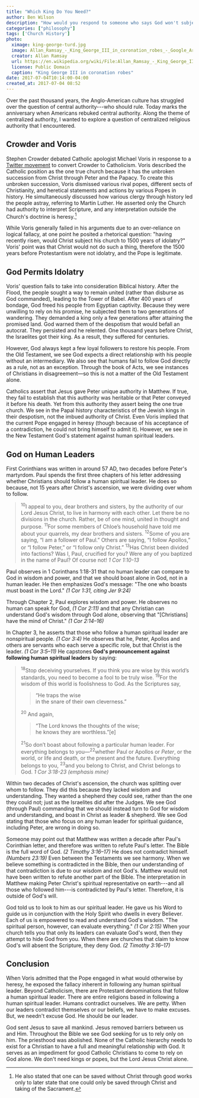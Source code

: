 ```yaml
---
title: "Which King Do You Need?"
author: Ben Wilson
description: "How would you respond to someone who says God won't subject his people to idolatry and darkness?"
categories: ["philosophy"]
tags: ['Church History']
photo:
  ximage: king-george-turd.jpg
  image: Allan_Ramsay_-_King_George_III_in_coronation_robes_-_Google_Art_Project.jpg
  creator: Allan Ramsay
  url: https://en.wikipedia.org/wiki/File:Allan_Ramsay_-_King_George_III_in_coronation_robes_-_Google_Art_Project.jpg
  license: Public Domain
  caption: "King George III in coronation robes"
date: 2017-07-04T10:14:00-04:00
created_at: 2017-07-04 08:52
---
```


Over the past thousand years, the Anglo-American culture has struggled over the question of central authority---who should rule. Today marks the anniversary when Americans rebuked central authority. Along the theme of centralized authority, I wanted to explore a question of centralized religious authority that I encountered.

<!--more-->

## Crowder and Voris

Stephen Crowder debated Catholic apologist Michael Voris in response to a [Twitter movement](https://twitter.com/search?q=%23convertcrowder) to convert Crowder to Catholicism. Voris described the Catholic position as the one true church because it has the unbroken succession from Christ through Peter and the Papacy. To create this unbroken succession, Voris dismissed various rival popes, different sects of Christianity, and heretical statements and actions by various Popes in history. He simultaneously discussed how various clergy through history led the people astray, referring to Martin Luther. He asserted only the Church had authority to interpret Scripture, and any interpretation outside the Church's doctrine is heresy.[^contradiction]

While Voris generally failed in his arguments due to an over-reliance on logical fallacy, at one point he posited a rhetorical question: "having recently risen, would Christ subject his church to 1500 years of idolatry?" Voris' point was that Christ would not do such a thing, therefore the 1500 years before Protestantism were not idolatry, and the Pope is legitimate.

## God Permits Idolatry

Voris' question fails to take into consideration Biblical history. After the Flood, the people sought a way to remain united (rather than disburse as God commanded), leading to the Tower of Babel. After 400 years of bondage, God freed his people from Egyptian captivity. Because they were unwilling to rely on his promise, he subjected them to two generations of wandering. They demanded a king only a few generations after attaining the promised land. God warned them of the despotism that would befall an autocrat. They persisted and he relented. One thousand years before Christ, the Israelites got their king. As a result, they suffered for centuries.

However, God always kept a few loyal followers to restore his people. From the Old Testament, we see God expects a direct relationship with his people without an intermediary. We also see that humans fail to follow God directly as a rule, not as an exception. Through the book of Acts, we see instances of Christians in disagreement&mdash;so this is not a matter of the Old Testament alone.

Catholics assert that Jesus gave Peter unique authority in Matthew. If true, they fail to establish that this authority was heritable or that Peter conveyed it before his death. Yet from this authority they assert being the one true church. We see in the Papal history characteristics of the Jewish kings in their despotism, not the imbued authority of Christ. Even Voris implied that the current Pope engaged in heresy (though because of his acceptance of a contradiction, he could not bring himself to admit it). However, we see in the New Testament God's statement against human spiritual leaders.

## God on Human Leaders

First Corinthians was written in around 57 AD, two decades before Peter's martyrdom. Paul spends the first three chapters of his letter addressing whether Christians should follow a human spiritual leader. He does so because, not 15 years after Christ's ascension, we were dividing over whom to follow.

> <sup>10</sup>I appeal to you, dear brothers and sisters, by the authority of our Lord Jesus Christ, to live in harmony with each other. Let there be no divisions in the church. Rather, be of one mind, united in thought and purpose. <sup>11</sup>For some members of Chloe’s household have told me about your quarrels, my dear brothers and sisters. <sup>12</sup>Some of you are saying, “I am a follower of Paul.” Others are saying, “I follow Apollos,” or “I follow Peter,” or “I follow only Christ.” <sup>13</sup>Has Christ been divided into factions? Was I, Paul, crucified for you? Were any of you baptized in the name of Paul? Of course not!
> <cite>1 Cor 1:10-13</cite>

Paul observes in 1 Corinthans 1:18-31 that no human leader can compare to God in wisdom and power, and that we should boast alone in God, not in a human leader. He then emphasizes God's message: "The one who boasts must boast in the Lord."
<cite>(1 Cor 1:31, citing Jer 9:24)</cite>

Through Chapter 2, Paul explores wisdom and power. He observes no human can speak for God,
<cite data-toggle="tooltip" data-placement="top" title="...no one comprehends the thoughts of God except the Spirit of God.">(1 Cor 2:11)</cite>
and that any Christian can understand God's wisdom through God alone, observing that "[Christians] have the mind of Christ."
<cite>(1 Cor 2:14&ndash;16)</cite>

In Chapter 3, he asserts that those who follow a human spiritual leader are nonspiritual people.
<cite data-toggle="tooltip" data-placement="top" title="For whenever someone says, “I’m with Paul,” and another, “I’m with Apollos,” are you not unspiritual people?">(1 Cor 3:4)</cite>
He observes that he, Peter, Apollos and others are servants who each serve a specific role, but that Christ is the leader.
<cite data-toggle="tooltip" data-placement="top" title="[We] are servants through whom you believed, and each has the role the Lord has given...That foundation is Jesus Christ.">(1 Cor 3:5&ndash;11)</cite>
He capstones **God's pronouncement against following human spiritual leaders** by saying:

><sup>18</sup>Stop deceiving yourselves. If you think you are wise by this world’s standards, you need to become a fool to be truly wise. <sup>19</sup>For the wisdom of this world is foolishness to God. As the Scriptures say,
>
>> “He traps the wise<br>
>>    in the snare of their own cleverness.”
>
> <sup>20</sup> And again,
>
>> “The Lord knows the thoughts of the wise;<br>
>>    he knows they are worthless.”[e]
>
><sup>21</sup>So don’t boast about following a particular human leader. For everything belongs to you&mdash;<sup>22</sup>whether Paul or Apollos or _Peter_, or the world, or life and death, or the present and the future. Everything belongs to you, <sup>23</sup>and you belong to Christ, and Christ belongs to God.
> <cite>1 Cor 3:18-23 (emphasis mine)</cite>

Within two decades of Christ's ascension, the church was splitting over whom to follow. They did this because they lacked wisdom and understanding. They wanted a shepherd they could see, rather than the one they could not; just as the Israelites did after the Judges. We see God (through Paul) commanding that we should instead turn to God for wisdom and understanding, and boast in Christ as leader & shepherd. We see God stating that those who focus on any human leader for spiritual guidance, including Peter, are wrong in doing so.

Someone may point out that Matthew was written a decade after Paul's Corinthian letter, and therefore was written to refute Paul's letter. The Bible is the full word of God.
<cite data-toggle="tooltip" data-placement="top" title="All Scripture is breathed out by God and profitable for teaching, for reproof, for correction, and for training in righteousness, that the man of God may be complete, equipped for every good work.">(2 Timothy 3:16&ndash;17)</cite>
He does not contradict himself.
<cite data-toggle='tooltip' data-placement='top' title="God is not a man who lies, or a son of man who changes His mind. Does He speak and not act, or promise and not fulfill?">(Numbers 23:19)</cite>
Even between the Testaments we see harmony. When we believe something is contradicted in the Bible, then our understanding of that contradiction is due to our wisdom and not God's. Matthew would not have been written to refute another part of the Bible. The interpretation in Matthew making Peter Christ's spiritual representative on earth---and all those who followed him---is contradicted by Paul's letter. Therefore, it is outside of God's will.

God told us to look to him as our spiritual leader. He gave us his Word to guide us in conjunction with the Holy Spirit who dwells in every Believer. Each of us is empowered to read and understand God's wisdom. "The spiritual person, however, can evaluate everything."
<cite data-toggle="tooltip" data-placement="top" title="The spiritual person judges all things, but is himself to be judged by no one.">(1 Cor 2:15)</cite>
When your church tells you that only its leaders can evaluate God's word, then they attempt to hide God from you.
When there are churches that claim to know God's will absent the Scripture, they deny God.
<cite data-toggle="tooltip" data-placement="top" title="All Scripture is breathed out by God and profitable for teaching, for reproof, for correction, and for training in righteousness, that the man of God may be complete, equipped for every good work.">(2 Timothy 3:16&ndash;17)</cite>

## Conclusion

When Voris admitted that the Pope engaged in what would otherwise by heresy, he exposed the fallacy inherent in following any human spiritual leader. Beyond Catholicism, there are Protestant denominations that follow a human spiritual leader. There are entire religions based in following a human spiritual leader. Humans contradict ourselves. We are petty. When our leaders contradict themselves or our beliefs, we have to make excuses. But, we needn't excuse God. He should be our leader.

God sent Jesus to save all mankind. Jesus removed barriers between us and Him. Throughout the Bible we see God seeking for us to rely only on him. The priesthood was abolished. None of the Catholic hierarchy needs to exist for a Christian to have a full and meaningful relationship with God. It serves as an impediment for good Catholic Christians to come to rely on God alone. We don't need kings or popes, but the Lord Jesus Christ alone.

[^CRTV]: Louder With Crowder, [#191 CATHOLICISM vs. PROTESTANTISM! (Michael Voris Uncut)](http://merovx.io/2sC2taY), accessed 4 July 2017
[^contradiction]: He also stated that one can be saved without Christ through good works only to later state that one could only be saved through Christ and taking of the Sacrament.

<script type="text/javascript">
  $(function () {
    $('[data-toggle="tooltip"]').tooltip()
  })
</script>
